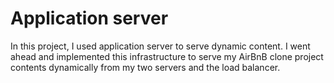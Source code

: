 # Application server
In this project, I used application server to serve dynamic content. I went ahead and implemented this infrastructure to serve my AirBnB clone project contents dynamically from my two servers and the load balancer.
